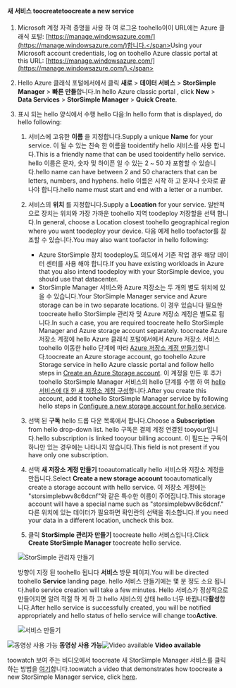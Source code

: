 <!--author=alkohli last changed:01/14/2016-->


#### <a name="toocreate-a-new-service"></a><span data-ttu-id="ef605-101">새 서비스 toocreate</span><span class="sxs-lookup"><span data-stu-id="ef605-101">toocreate a new service</span></span>
1. <span data-ttu-id="ef605-102">Microsoft 계정 자격 증명을 사용 하 여 로그온 toohello이이 URL에는 Azure 클래식 포털: [https://manage.windowsazure.com/](https://manage.windowsazure.com/)합니다.</span><span class="sxs-lookup"><span data-stu-id="ef605-102">Using your Microsoft account credentials, log on toohello Azure classic portal at this URL: [https://manage.windowsazure.com/](https://manage.windowsazure.com/).</span></span>
2. <span data-ttu-id="ef605-103">Hello Azure 클래식 포털에서에서 클릭 **새로** > **데이터 서비스** > **StorSimple Manager** > **빠른 만들**합니다.</span><span class="sxs-lookup"><span data-stu-id="ef605-103">In hello Azure classic portal , click **New** > **Data Services** > **StorSimple Manager** > **Quick Create**.</span></span>
3. <span data-ttu-id="ef605-104">표시 되는 hello 양식에서 수행 hello 다음:</span><span class="sxs-lookup"><span data-stu-id="ef605-104">In hello form that is displayed, do hello following:</span></span>
   
   1. <span data-ttu-id="ef605-105">서비스에 고유한 **이름** 을 지정합니다.</span><span class="sxs-lookup"><span data-stu-id="ef605-105">Supply a unique **Name** for your service.</span></span> <span data-ttu-id="ef605-106">이 될 수 있는 친숙 한 이름을 tooidentify hello 서비스를 사용 합니다.</span><span class="sxs-lookup"><span data-stu-id="ef605-106">This is a friendly name that can be used tooidentify hello service.</span></span> <span data-ttu-id="ef605-107">hello 이름은 문자, 숫자 및 하이픈 일 수 있는 2 ~ 50 자 포함할 수 있습니다.</span><span class="sxs-lookup"><span data-stu-id="ef605-107">hello name can have between 2 and 50 characters that can be letters, numbers, and hyphens.</span></span> <span data-ttu-id="ef605-108">hello 이름은 시작 하 고 문자나 숫자로 끝나야 합니다.</span><span class="sxs-lookup"><span data-stu-id="ef605-108">hello name must start and end with a letter or a number.</span></span>
   2. <span data-ttu-id="ef605-109">서비스의 **위치** 를 지정합니다.</span><span class="sxs-lookup"><span data-stu-id="ef605-109">Supply a **Location** for your service.</span></span> <span data-ttu-id="ef605-110">일반적으로 장치는 위치와 가장 가까운 toohello 지역 toodeploy 저장할을 선택 합니다.</span><span class="sxs-lookup"><span data-stu-id="ef605-110">In general, choose a Location closest toohello geographical region where you want toodeploy your device.</span></span> <span data-ttu-id="ef605-111">다음 예제 hello toofactor를 참조할 수 있습니다.</span><span class="sxs-lookup"><span data-stu-id="ef605-111">You may also want toofactor in hello following:</span></span> 
      
      * <span data-ttu-id="ef605-112">Azure StorSimple 장치 toodeploy도 의도에서 기존 작업 경우 해당 데이터 센터를 사용 해야 합니다.</span><span class="sxs-lookup"><span data-stu-id="ef605-112">If you have existing workloads in Azure that you also intend toodeploy with your StorSimple device, you should use that datacenter.</span></span>
      * <span data-ttu-id="ef605-113">StorSimple Manager 서비스와 Azure 저장소는 두 개의 별도 위치에 있을 수 있습니다.</span><span class="sxs-lookup"><span data-stu-id="ef605-113">Your StorSimple Manager service and Azure storage can be in two separate locations.</span></span> <span data-ttu-id="ef605-114">이 경우 있습니다 필요한 toocreate hello StorSimple 관리자 및 Azure 저장소 계정은 별도로 됩니다.</span><span class="sxs-lookup"><span data-stu-id="ef605-114">In such a case, you are required toocreate hello StorSimple Manager and Azure storage account separately.</span></span> <span data-ttu-id="ef605-115">toocreate Azure 저장소 계정에 hello Azure 클래식 포털에서에서 Azure 저장소 서비스 toohello 이동한 hello 단계에 따라 [Azure 저장소 계정 만들기](../articles/storage/common/storage-create-storage-account.md#create-a-storage-account)합니다.</span><span class="sxs-lookup"><span data-stu-id="ef605-115">toocreate an Azure storage account, go toohello Azure Storage service in hello Azure classic portal and follow hello steps in [Create an Azure Storage account](../articles/storage/common/storage-create-storage-account.md#create-a-storage-account).</span></span> <span data-ttu-id="ef605-116">이 계정을 만든 후 추가 toohello StorSimple Manager 서비스의 hello 단계를 수행 하 여 [hello 서비스에 대 한 새 저장소 계정 구성](../articles/storsimple/storsimple-deployment-walkthrough.md#configure-a-new-storage-account-for-the-service)합니다.</span><span class="sxs-lookup"><span data-stu-id="ef605-116">After you create this account, add it toohello StorSimple Manager service by following hello steps in [Configure a new storage account for hello service](../articles/storsimple/storsimple-deployment-walkthrough.md#configure-a-new-storage-account-for-the-service).</span></span>
   3. <span data-ttu-id="ef605-117">선택 된 **구독** hello 드롭 다운 목록에서 합니다.</span><span class="sxs-lookup"><span data-stu-id="ef605-117">Choose a **Subscription** from hello drop-down list.</span></span> <span data-ttu-id="ef605-118">hello 구독은 결제 계정 연결된 tooyour입니다.</span><span class="sxs-lookup"><span data-stu-id="ef605-118">hello subscription is linked tooyour billing account.</span></span> <span data-ttu-id="ef605-119">이 필드는 구독이 하나만 있는 경우에는 나타나지 않습니다.</span><span class="sxs-lookup"><span data-stu-id="ef605-119">This field is not present if you have only one subscription.</span></span>
   4. <span data-ttu-id="ef605-120">선택 **새 저장소 계정 만들기** tooautomatically hello 서비스와 저장소 계정을 만듭니다.</span><span class="sxs-lookup"><span data-stu-id="ef605-120">Select **Create a new storage account** tooautomatically create a storage account with hello service.</span></span> <span data-ttu-id="ef605-121">이 저장소 계정에는 "storsimplebwv8c6dcnf"와 같은 특수한 이름이 주어집니다.</span><span class="sxs-lookup"><span data-stu-id="ef605-121">This storage account will have a special name such as "storsimplebwv8c6dcnf."</span></span> <span data-ttu-id="ef605-122">다른 위치에 있는 데이터가 필요하면 확인란의 선택을 취소합니다.</span><span class="sxs-lookup"><span data-stu-id="ef605-122">If you need your data in a different location, uncheck this box.</span></span> 
   5. <span data-ttu-id="ef605-123">클릭 **StorSimple 관리자 만들기** toocreate hello 서비스입니다.</span><span class="sxs-lookup"><span data-stu-id="ef605-123">Click **Create StorSimple Manager** toocreate hello service.</span></span>
   
   ![StorSimple 관리자 만들기](./media/storsimple-create-new-service/HCS_CreateAService-include.png)
   
   <span data-ttu-id="ef605-125">방향이 지정 된 toohello 됩니다 **서비스** 방문 페이지.</span><span class="sxs-lookup"><span data-stu-id="ef605-125">You will be directed toohello **Service** landing page.</span></span> <span data-ttu-id="ef605-126">hello 서비스 만들기에는 몇 분 정도 소요 됩니다.</span><span class="sxs-lookup"><span data-stu-id="ef605-126">hello service creation will take a few minutes.</span></span> <span data-ttu-id="ef605-127">Hello 서비스가 정상적으로 만들어지면 알려 적절 하 게 하 고 hello 서비스의 상태 hello 너무 바뀝니다**활성**합니다.</span><span class="sxs-lookup"><span data-stu-id="ef605-127">After hello service is successfully created, you will be notified appropriately and hello status of hello service will change too**Active**.</span></span>
   
   ![서비스 만들기](./media/storsimple-create-new-service/HCS_StorSimpleManagerServicePage-include.png)

<span data-ttu-id="ef605-129">![동영상 사용 가능](./media/storsimple-create-new-service/Video_icon.png) **동영상 사용 가능**</span><span class="sxs-lookup"><span data-stu-id="ef605-129">![Video available](./media/storsimple-create-new-service/Video_icon.png) **Video available**</span></span>

<span data-ttu-id="ef605-130">toowatch 보여 주는 비디오에서 toocreate 새 StorSimple Manager 서비스를 클릭 하는 방법을 [여기](https://azure.microsoft.com/documentation/videos/create-a-storsimple-manager-service/)합니다.</span><span class="sxs-lookup"><span data-stu-id="ef605-130">toowatch a video that demonstrates how toocreate a new StorSimple Manager service, click [here](https://azure.microsoft.com/documentation/videos/create-a-storsimple-manager-service/).</span></span>


